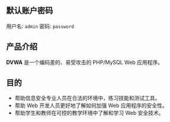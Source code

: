 ## 默认账户密码

用户名: `admin`
密码: `password`

## 产品介绍

**DVWA** 是一个编码差的、易受攻击的 PHP/MySQL Web 应用程序。

## 目的

- 帮助信息安全专业人员在合法的环境中，练习技能和测试工具。
- 帮助 Web 开发人员更好地了解如何加强 Web 应用程序的安全性。
- 帮助学生和教师在可控的教学环境中了解和学习 Web 安全技术。
